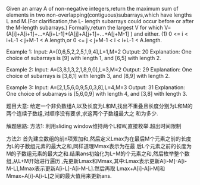 Given an array A of non-negative integers,return the maximum sum of elements in two 
non-overlapping(contiguous)subarrays,which have lengths L and M.(For clarification,the L-
length subarrays could occur before or after the M-length subarrays.)
Formally,return the largest V for which V=(A[i]+A[i+1]+...+A[i+L-1]+(A[j]+A[j+1]+...+A[j+M-1]
) and either.
(1) 0 <= i < i+L-1 < j+M-1 < A.length,or 0 <= j < j+M-1 < i < i+L-1 < A.length.

Example 1:
Input: A=[0,6,5,2,2,5,1,9,4],L=1,M=2
Output: 20
Explanation: One choice of subarrays is [9] with length 1, and [6,5] with length 2.

Example 2:
Input: A=[3,8,1,3,2,1,8,9,0],L=3,M=2
Output: 29
Explanation: One choice of subarrays is [3,8,1] with length 3, and [8,9] with length 2.

Example 3:
Input: A=[2,1,5,6,0,9,5,0,3,8],L=4,M=3
Output: 31
Explanation: One choice of subarrays is [5,6,0,9] with length 4, and [3,8] with length 3.

题目大意:
给定一个非负数组A,以及长度为L和M,找出不重叠且长度分别为L和M的两个连续子数组,对顺序没有要求,求这两个子数组最大之
和为多少.

解题思路:
方法1:
利用sliding window维持两个L和W,直接枚举.超出时间限制

方法2:
首先建立数组的前n项累加和,然后定义Lmax为在最后M个元素之前的长度为L的子数组元素的最大之和,同样道理Mmax表示为在最
后L个元素之前的长度为M的子数组元素的最大之和.结果ans初始化为L+M的个元素之和,然后枚举整个数组,从L+M开始进行遍历
,先更新Lmax和Mmax,其中:Lmax表示更新A[i-M]-A[i-M-L],Mmax表示更新A[i-L]-A[i-M-L].然后再取
Lmax+A[i]-A[i-M]和Mmax+A[i]-A[i-L]之间的最大值用来更新ans.